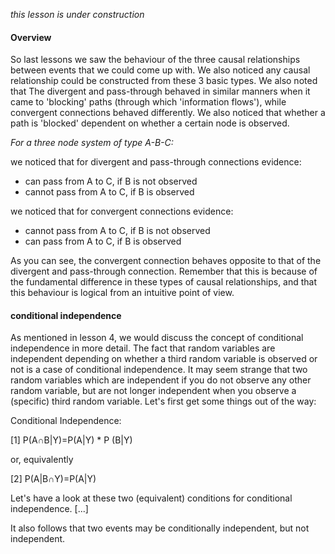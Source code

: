 *this lesson is under construction*

#### Overview

So last lessons we saw the behaviour of the three causal relationships between events that we could come up with. 
We also noticed any causal relationship could be constructed from these 3 basic types. We also noted that The divergent and pass-through
behaved in similar manners when it came to 'blocking' paths (through which 'information flows'), while convergent connections behaved
differently. We also noticed that whether a path is 'blocked' dependent on whether a certain node is observed.

*For a three node system of type A-B-C:*

we noticed that for divergent and pass-through connections evidence:
- can pass from A to C, if B is not observed
- cannot pass from A to C, if B is observed
 
we noticed that for convergent connections evidence:
- cannot pass from A to C, if B is not observed
- can pass from A to C, if B is observed
 
As you can see, the convergent connection behaves opposite to that of the divergent and pass-through connection.
Remember that this is because of the fundamental difference in these types of causal relationships,
and that this behaviour is logical from an intuitive point of view. 
 
#### conditional independence
 
As mentioned in lesson 4, we would discuss the concept of conditional independence in more detail. The fact that random variables are independent depending on whether a third random variable is observed or not is a case of conditional independence.
It may seem strange that two random variables which are independent if you do not observe any other random variable,
but are not longer independent when you observe a (specific) third random variable. Let's first get some things out of the way:


Conditional Independence:

[1] P(A&cap;B|Y)=P(A|Y) * P (B|Y) 

or, equivalently

[2] P(A|B&cap;Y)=P(A|Y)


Let's have a look at these two (equivalent) conditions for conditional independence. [...]


It also follows that two events may be conditionally independent, but not independent. 


